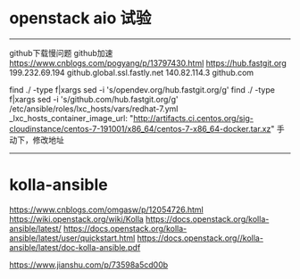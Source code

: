 # openstack aio 试验

---

github下载慢问题
github加速 https://www.cnblogs.com/pogyang/p/13797430.html
https://hub.fastgit.org
199.232.69.194 github.global.ssl.fastly.net
140.82.114.3 github.com

find ./ -type f|xargs sed -i 's/opendev.org/hub.fastgit.org/g'
find ./ -type f|xargs sed -i 's/github.com/hub.fastgit.org/g'
/etc/ansible/roles/lxc_hosts/vars/redhat-7.yml
  _lxc_hosts_container_image_url: "http://artifacts.ci.centos.org/sig-cloudinstance/centos-7-191001/x86_64/centos-7-x86_64-docker.tar.xz"  手动下，修改地址
  
  
---------------------

# kolla-ansible

https://www.cnblogs.com/omgasw/p/12054726.html
https://wiki.openstack.org/wiki/Kolla
https://docs.openstack.org/kolla-ansible/latest/
https://docs.openstack.org/kolla-ansible/latest/user/quickstart.html
https://docs.openstack.org//kolla-ansible/latest/doc-kolla-ansible.pdf

https://www.jianshu.com/p/73598a5cd00b
